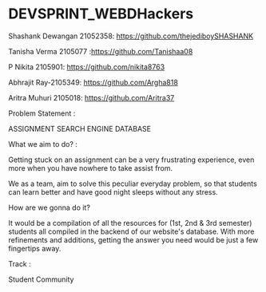 # DEVSPRINT_WEBDHackers
Shashank Dewangan 21052358: https://github.com/thejediboySHASHANK 

Tanisha Verma 2105077 :https://github.com/Tanishaa08 

P Nikita 2105901: https://github.com/nikita8763 

Abhrajit Ray-2105349: https://github.com/Argha818 

Aritra Muhuri 2105018: https://github.com/Aritra37

Problem Statement : 

ASSIGNMENT SEARCH ENGINE DATABASE

What we aim to do? : 

Getting stuck on an assignment can be a very frustrating experience, even more when you have nowhere to take assist from. 

We as a team, aim to solve this peculiar everyday problem, so that students can learn better and have good night sleeps without any stress. 

How are we gonna do it? 

It would be a compilation of all the resources for (1st, 2nd & 3rd semester) students all compiled in the backend of our website's database. 
With more refinements and additions, getting the answer you need would be just a few fingertips away.

Track : 

Student Community
